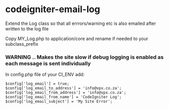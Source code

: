 # codeigniter-email-log

Extend the Log class so that all errrors/warning etc is also emailed after written to the log file

Copy MY_Log.php to application/core and rename if needed to your subclass_prefix

### WARNING .. Makes the site slow if debug logging is enabled as each message is sent individually

In config.php file of your CI_ENV add:
```
$config['log_email'] = true;  
$config['log_email_to_address'] = 'info@vpx.co.za';  
$config['log_email_from_address'] = 'info@vpx.co.za';  
$config['log_email_from_name'] = 'CodeIgniter Log';  
$config['log_email_subject'] = 'My Site Error';  
```
